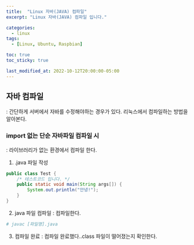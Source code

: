 ```yaml
---
title:  "Linux 자바(JAVA) 컴파일"
excerpt: "Linux 자바(JAVA) 컴파일 입니다."

categories:
  - linux
tags:
  - [Linux, Ubuntu, Raspbian]

toc: true
toc_sticky: true

last_modified_at: 2022-10-12T20:00:00-05:00
---
```


## 자바 컴파일
  : 간단하게 서버에서 자바를 수정해야하는 경우가 있다. 리눅스에서 컴파일하는 방법을 알아본다.

### import 없는 단순 자바파일 컴파일 시
  : 라이브러리가 없는 환경에서 컴파일 한다.

1. .java 파일 작성

  ```java
  public class Test {
      /* 테스트코드 입니다. */
      public static void main(String args[]) {
          System.out.println("안녕!");
      }
  }

  ```

2. java 파일 컴파일
  : 컴파일한다.

```bash
# javac [파일명].java


```

3. 컴파일 완료
  : 컴파일 완료했다..class 파일이 떨어졌는지 확인한다.
